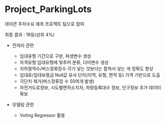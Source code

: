 # Project_ParkingLots

데이콘 주차수요 예측 프로젝트 팀으로 참여

최종 결과 : 19등(상위 4%)


- 전처리 관련
  - 임대유형 기간으로 구분, 파생변수 생성
  - 자격유형 임대유형에 맞추어 분류, 더미변수 생성
  - 지하철역수/버스정류장수 각기 넣는 것보다는 합쳐서 넣는 게 정확도 향상
  - 임대료/임대보증금 Null값 유사 단지(지역, 유형, 면적 등) 가격 기반으로 도출
  - 극단치 제거(버스정류장 수 50여개 발생)
  - 자전거도로정보, 시도별면허소지자, 차량등록대수 정보, 인구정보 추가 데이터 확보

- 모델링 관련
  - Voting Regressor 활용

